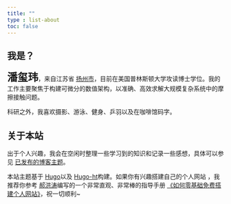 ```yaml
---
title: ""
type : list-about
toc: false
---
```

## 我是？
<font size="5">**潘玺玮**</font>，来自江苏省 [扬州市](https://baike.baidu.com/item/%E6%89%AC%E5%B7%9E%E5%B8%82/6102423)，目前在美国普林斯顿大学攻读博士学位。我的工作主要聚焦于构建可微分的数值架构，以准确、高效求解大规模复杂系统中的摩擦接触问题。

科研之外，我喜欢摄影、游泳、健身、乒羽以及在咖啡馆码字。


## 关于本站
出于个人兴趣，我会在空闲时整理一些学习到的知识和记录一些感想，具体可以参见 [已发布的博客主题](https://xiweipan.com/tags)。

本站主题基于 [Hugo](https://gohugo.io/)以及 [Hugo-ht](https://github.com/hongtaoh/hugo-ht)构建。如果你有兴趣搭建自己的个人网站 <i class='fa fa-object-group'></i>，我推荐你参考 [郝洪涛](https://hongtaoh.com/)编写的一个非常直观、非常棒的指导手册 [《如何零基础免费搭建个人网站》](https://hongtaoh.com/cn/2021/03/02/personal-website-tutorial/)，祝一切顺利~
